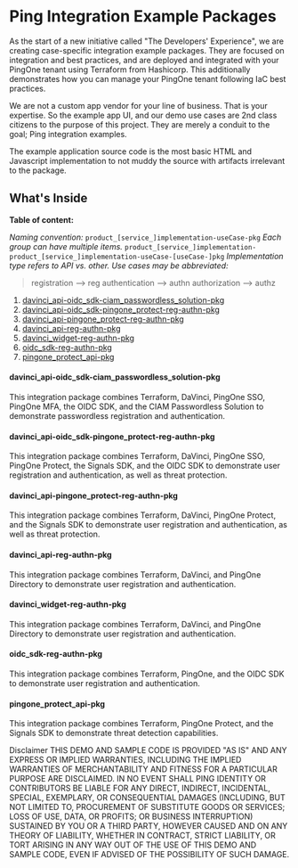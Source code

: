 # Ping Integration Example Packages

As the start of a new initiative called "The Developers' Experience", we are creating case-specific integration example packages. They are focused on integration and best practices, and are deployed and integrated with your PingOne tenant using Terraform from Hashicorp. This additionally demonstrates how you can manage your PingOne tenant following IaC best practices.

We are not a custom app vendor for your line of business. That is your expertise. So the example app UI, and our demo use cases are 2nd class citizens to the purpose of this project. They are merely a conduit to the goal; Ping integration examples.

The example application source code is the most basic HTML and Javascript implementation to not muddy the source with artifacts irrelevant to the package.

## What's Inside

**Table of content:**

*Naming convention:*
`product_[service_]implementation-useCase-pkg`
*Each group can have multiple items.*
`product_[service_]implementation-product_[service_]implementation-useCase-[useCase-]pkg`
*Implementation type refers to API vs. other.*
*Use cases may be abbreviated:*
> registration --> reg
> authentication --> authn
> authorization --> authz

1. [davinci_api-oidc_sdk-ciam_passwordless_solution-pkg](#item-three)
1. [davinci_api-oidc_sdk-pingone_protect-reg-authn-pkg](#item-five)
1. [davinci_api-pingone_protect-reg-authn-pkg](#item-two)
1. [davinci_api-reg-authn-pkg](#item-one)
1. [davinci_widget-reg-authn-pkg](#item-four)
1. [oidc_sdk-reg-authn-pkg](#item-six)
1. [pingone_protect_api-pkg](#item-seven)

<!-- TOC headings -->
<a id="item-three"></a>
#### davinci_api-oidc_sdk-ciam_passwordless_solution-pkg
This integration package combines Terraform, DaVinci, PingOne SSO, PingOne MFA, the OIDC SDK, and the CIAM Passwordless Solution to demonstrate passwordless registration and authentication.

<a id="item-five"></a>
#### davinci_api-oidc_sdk-pingone_protect-reg-authn-pkg
This integration package combines Terraform, DaVinci, PingOne SSO, PingOne Protect, the Signals SDK, and the OIDC SDK to demonstrate user registration and authentication, as well as threat protection.

<a id="item-two"></a>
#### davinci_api-pingone_protect-reg-authn-pkg
This integration package combines Terraform, DaVinci, PingOne Protect, and the Signals SDK to demonstrate user registration and authentication, as well as threat protection.

<a id="item-one"></a>
#### davinci_api-reg-authn-pkg
This integration package combines Terraform, DaVinci, and PingOne Directory to demonstrate user registration and authentication.

<a id="item-four"></a>
#### davinci_widget-reg-authn-pkg
This integration package combines Terraform, DaVinci, and PingOne Directory to demonstrate user registration and authentication.

<a id="item-six"></a>
#### oidc_sdk-reg-authn-pkg
This integration package combines Terraform, PingOne, and the OIDC SDK to demonstrate user registration and authentication.

<a id="item-seven"></a>
#### pingone_protect_api-pkg
This integration package combines Terraform, PingOne Protect, and the Signals SDK to demonstrate threat detection capabilities.


Disclaimer
THIS DEMO AND SAMPLE CODE IS PROVIDED "AS IS" AND ANY EXPRESS OR IMPLIED WARRANTIES, INCLUDING THE IMPLIED WARRANTIES OF MERCHANTABILITY AND FITNESS FOR A PARTICULAR PURPOSE ARE DISCLAIMED. IN NO EVENT SHALL PING IDENTITY OR CONTRIBUTORS BE LIABLE FOR ANY DIRECT, INDIRECT, INCIDENTAL, SPECIAL, EXEMPLARY, OR CONSEQUENTIAL DAMAGES (INCLUDING, BUT NOT LIMITED TO, PROCUREMENT OF SUBSTITUTE GOODS OR SERVICES; LOSS OF USE, DATA, OR PROFITS; OR BUSINESS INTERRUPTION) SUSTAINED BY YOU OR A THIRD PARTY, HOWEVER CAUSED AND ON ANY THEORY OF LIABILITY, WHETHER IN CONTRACT, STRICT LIABILITY, OR TORT ARISING IN ANY WAY OUT OF THE USE OF THIS DEMO AND SAMPLE CODE, EVEN IF ADVISED OF THE POSSIBILITY OF SUCH DAMAGE.
